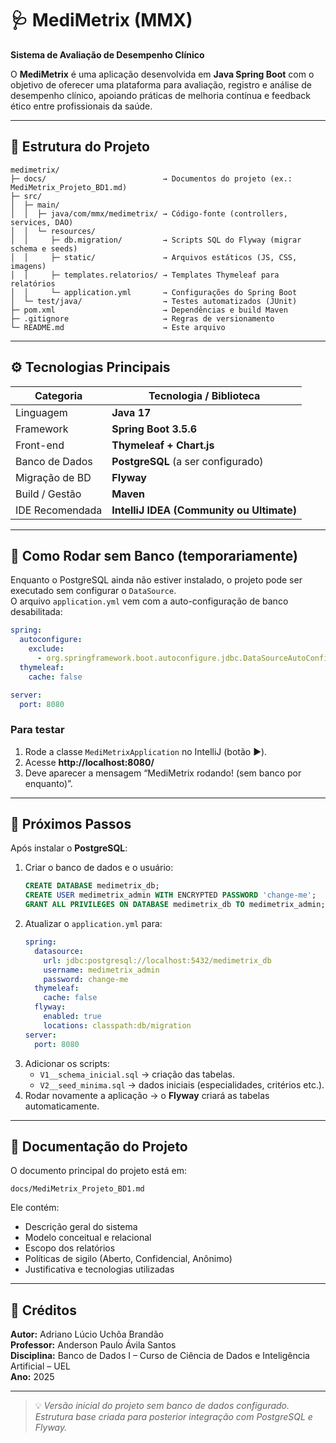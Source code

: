 # 🩺 MediMetrix (MMX)
**Sistema de Avaliação de Desempenho Clínico**

O **MediMetrix** é uma aplicação desenvolvida em **Java Spring Boot** com o objetivo de oferecer uma plataforma para avaliação, registro e análise de desempenho clínico, apoiando práticas de melhoria contínua e feedback ético entre profissionais da saúde.

---

## 📂 Estrutura do Projeto

```
medimetrix/
├─ docs/                          → Documentos do projeto (ex.: MediMetrix_Projeto_BD1.md)
├─ src/
│  ├─ main/
│  │  ├─ java/com/mmx/medimetrix/ → Código-fonte (controllers, services, DAO)
│  │  └─ resources/
│  │     ├─ db.migration/         → Scripts SQL do Flyway (migrar schema e seeds)
│  │     ├─ static/               → Arquivos estáticos (JS, CSS, imagens)
│  │     ├─ templates.relatorios/ → Templates Thymeleaf para relatórios
│  │     └─ application.yml       → Configurações do Spring Boot
│  └─ test/java/                  → Testes automatizados (JUnit)
├─ pom.xml                        → Dependências e build Maven
├─ .gitignore                     → Regras de versionamento
└─ README.md                      → Este arquivo
```

---

## ⚙️ Tecnologias Principais

| Categoria | Tecnologia / Biblioteca |
|------------|--------------------------|
| Linguagem | **Java 17** |
| Framework | **Spring Boot 3.5.6** |
| Front-end | **Thymeleaf + Chart.js** |
| Banco de Dados | **PostgreSQL** (a ser configurado) |
| Migração de BD | **Flyway** |
| Build / Gestão | **Maven** |
| IDE Recomendada | **IntelliJ IDEA (Community ou Ultimate)** |

---

## 🚀 Como Rodar sem Banco (temporariamente)

Enquanto o PostgreSQL ainda não estiver instalado, o projeto pode ser executado sem configurar o `DataSource`.  
O arquivo `application.yml` vem com a auto-configuração de banco desabilitada:

```yaml
spring:
  autoconfigure:
    exclude:
      - org.springframework.boot.autoconfigure.jdbc.DataSourceAutoConfiguration
  thymeleaf:
    cache: false

server:
  port: 8080
```

### Para testar
1. Rode a classe `MediMetrixApplication` no IntelliJ (botão ▶️).
2. Acesse **http://localhost:8080/**
3. Deve aparecer a mensagem “MediMetrix rodando! (sem banco por enquanto)”.

---

## 🧩 Próximos Passos

Após instalar o **PostgreSQL**:
1. Criar o banco de dados e o usuário:
   ```sql
   CREATE DATABASE medimetrix_db;
   CREATE USER medimetrix_admin WITH ENCRYPTED PASSWORD 'change-me';
   GRANT ALL PRIVILEGES ON DATABASE medimetrix_db TO medimetrix_admin;
   ```
2. Atualizar o `application.yml` para:
   ```yaml
   spring:
     datasource:
       url: jdbc:postgresql://localhost:5432/medimetrix_db
       username: medimetrix_admin
       password: change-me
     thymeleaf:
       cache: false
     flyway:
       enabled: true
       locations: classpath:db/migration
   server:
     port: 8080
   ```
3. Adicionar os scripts:
    - `V1__schema_inicial.sql` → criação das tabelas.
    - `V2__seed_minima.sql` → dados iniciais (especialidades, critérios etc.).
4. Rodar novamente a aplicação → o **Flyway** criará as tabelas automaticamente.

---

## 📘 Documentação do Projeto

O documento principal do projeto está em:

```
docs/MediMetrix_Projeto_BD1.md
```

Ele contém:
- Descrição geral do sistema
- Modelo conceitual e relacional
- Escopo dos relatórios
- Políticas de sigilo (Aberto, Confidencial, Anônimo)
- Justificativa e tecnologias utilizadas

---

## 🧠 Créditos

**Autor:** Adriano Lúcio Uchôa Brandão  
**Professor:** Anderson Paulo Ávila Santos  
**Disciplina:** Banco de Dados I – Curso de Ciência de Dados e Inteligência Artificial – UEL  
**Ano:** 2025

---

> 💡 *Versão inicial do projeto sem banco de dados configurado. Estrutura base criada para posterior integração com PostgreSQL e Flyway.*
